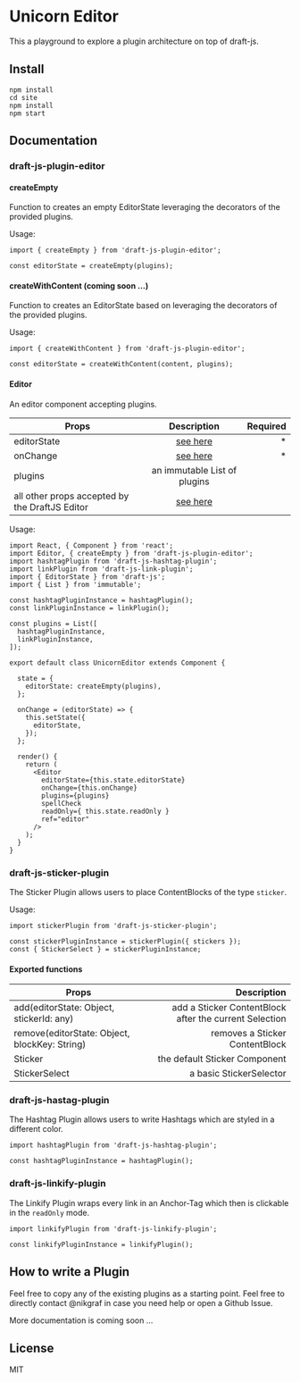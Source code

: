 # Unicorn Editor

This a playground to explore a plugin architecture on top of draft-js.

## Install

```
npm install
cd site
npm install
npm start
```

## Documentation

### draft-js-plugin-editor

#### createEmpty

Function to creates an empty EditorState leveraging the decorators of the provided plugins.

Usage:
```
import { createEmpty } from 'draft-js-plugin-editor';

const editorState = createEmpty(plugins);
```

#### createWithContent (coming soon …)

Function to creates an EditorState based on leveraging the decorators of the provided plugins.

Usage:
```
import { createWithContent } from 'draft-js-plugin-editor';

const editorState = createWithContent(content, plugins);
```

#### Editor

An editor component accepting plugins.

| Props                                          | Description  | Required
| -----------------------------------------------|:------------:| -------:|
| editorState                                    | [see here](https://facebook.github.io/draft-js/docs/api-reference-editor-state.html#content)| * |
| onChange                                       | [see here](https://facebook.github.io/draft-js/docs/api-reference-editor.html#onchange)| * |
| plugins                                        | an immutable List of plugins |  |
| all other props accepted by the DraftJS Editor | [see here](https://facebook.github.io/draft-js/docs/api-reference-editor.html#props) |  |

Usage:
```
import React, { Component } from 'react';
import Editor, { createEmpty } from 'draft-js-plugin-editor';
import hashtagPlugin from 'draft-js-hashtag-plugin';
import linkPlugin from 'draft-js-link-plugin';
import { EditorState } from 'draft-js';
import { List } from 'immutable';

const hashtagPluginInstance = hashtagPlugin();
const linkPluginInstance = linkPlugin();

const plugins = List([
  hashtagPluginInstance,
  linkPluginInstance,
]);

export default class UnicornEditor extends Component {

  state = {
    editorState: createEmpty(plugins),
  };

  onChange = (editorState) => {
    this.setState({
      editorState,
    });
  };

  render() {
    return (
      <Editor
        editorState={this.state.editorState}
        onChange={this.onChange}
        plugins={plugins}
        spellCheck
        readOnly={ this.state.readOnly }
        ref="editor"
      />
    );
  }
}
```

### draft-js-sticker-plugin

The Sticker Plugin allows users to place ContentBlocks of the type `sticker`.

Usage:

```
import stickerPlugin from 'draft-js-sticker-plugin';

const stickerPluginInstance = stickerPlugin({ stickers });
const { StickerSelect } = stickerPluginInstance;
```

#### Exported functions

| Props                                          | Description
| -----------------------------------------------|------------:|
| add(editorState: Object, stickerId: any) | add a Sticker ContentBlock after the current Selection|
| remove(editorState: Object, blockKey: String) | removes a Sticker ContentBlock|
| Sticker | the default Sticker Component |
| StickerSelect | a basic StickerSelector |

### draft-js-hastag-plugin

The Hashtag Plugin allows users to write Hashtags which are styled in a different color.

```
import hashtagPlugin from 'draft-js-hashtag-plugin';

const hashtagPluginInstance = hashtagPlugin();
```

### draft-js-linkify-plugin

The Linkify Plugin wraps every link in an Anchor-Tag which then is clickable in the `readOnly` mode.

```
import linkifyPlugin from 'draft-js-linkify-plugin';

const linkifyPluginInstance = linkifyPlugin();
```

## How to write a Plugin

Feel free to copy any of the existing plugins as a starting point. Feel free to directly contact @nikgraf in case you need help or open a Github Issue.

More documentation is coming soon …

## License

MIT

